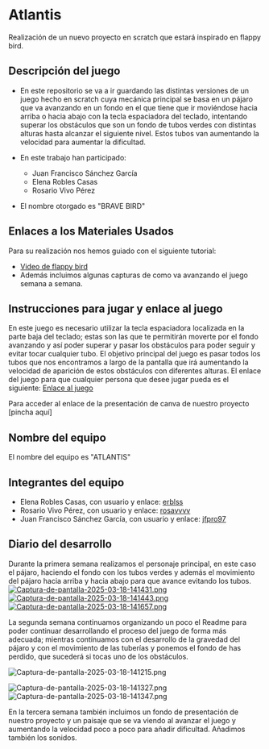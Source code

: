# Atlantis
Realización de un nuevo proyecto en scratch que estará inspirado en flappy bird.

## Descripción del juego

-   En este repositorio se va a ir guardando las distintas versiones de un juego hecho en scratch cuya mecánica principal se basa en un pájaro que va avanzando en un fondo en el que tiene que ir moviéndose hacia arriba o hacia abajo con la tecla espaciadora del teclado, intentando superar los obstáculos que son un fondo de tubos verdes con distintas alturas hasta alcanzar el siguiente nivel. Estos tubos van aumentando la velocidad para aumentar la dificultad.
-   En este trabajo han participado:
    
    -   Juan Francisco Sánchez García
    -   Elena Robles Casas
    -   Rosario Vivo Pérez
-   El nombre otorgado es "BRAVE BIRD"
    

## Enlaces a los Materiales Usados
Para su realización nos hemos guiado con el siguiente tutorial:
- [Video de flappy bird](https://www.youtube.com/watch?v=iDIgeGgQtEw)
-   Además incluimos algunas capturas de como va avanzando el juego semana a semana.

## Instrucciones para jugar y enlace al juego

En este juego es necesario utilizar la tecla espaciadora localizada en la parte baja del teclado; estas son las que te permitirán moverte por el fondo avanzando y así poder superar y pasar los obstáculos para poder seguir y evitar tocar cualquier tubo. El objetivo principal del juego es pasar todos los tubos que nos encontramos a largo de la pantalla que irá aumentando la velocidad de aparición de estos obstáculos con diferentes alturas. El enlace del juego para que cualquier persona que desee jugar pueda es el siguiente: [Enlace al juego](https://scratch.mit.edu/projects/1142492070)

Para acceder al enlace de la presentación de canva de nuestro proyecto [pincha aquí]

## Nombre del equipo

El nombre del equipo es "ATLANTIS"

## Integrantes del equipo

-   Elena Robles Casas, con usuario y enlace:  [erblss](https://github.com/erblss)
-   Rosario Vivo Pérez, con usuario y enlace:  [rosavvvv](https://github.com/rosavvvv)
-   Juan Francisco Sánchez García, con usuario y enlace:  [jfpro97](https://github.com/jfpro97)

## Diario del desarrollo

Durante la primera semana realizamos el personaje principal, en este caso el pájaro, haciendo el fondo con los tubos verdes y además el movimiento del pájaro hacia arriba y hacia abajo para que avance evitando los tubos.
[![Captura-de-pantalla-2025-03-18-141431.png](https://i.postimg.cc/4NM3kJBQ/Captura-de-pantalla-2025-03-18-141431.png)](https://postimg.cc/7f34Syv5)
[![Captura-de-pantalla-2025-03-18-141443.png](https://i.postimg.cc/MG0ZQ1x9/Captura-de-pantalla-2025-03-18-141443.png)](https://postimg.cc/McT8kMnB)
[![Captura-de-pantalla-2025-03-18-141657.png](https://i.postimg.cc/ncsH1ypj/Captura-de-pantalla-2025-03-18-141657.png)](https://postimg.cc/SJhFStXk)

La segunda semana continuamos organizando un poco el Readme para poder continuar desarrollando el proceso del juego de forma más adecuada; mientras continuamos con el desarrollo de la gravedad del pájaro y con el movimiento de las tuberías y ponemos el fondo de has perdido, que sucederá si tocas uno de los obstáculos. 

![Captura-de-pantalla-2025-03-18-141215.png](https://i.postimg.cc/BZRvRShc/Captura-de-pantalla-2025-03-18-141215.png)

![Captura-de-pantalla-2025-03-18-141327.png](https://i.postimg.cc/13r5gpyJ/Captura-de-pantalla-2025-03-18-141327.png)
![Captura-de-pantalla-2025-03-18-141347.png](https://i.postimg.cc/506xkTLR/Captura-de-pantalla-2025-03-18-141347.png)

En la tercera semana también incluimos un fondo de presentación de nuestro proyecto y un paisaje que se va viendo al avanzar el juego y aumentando la velocidad poco a poco para añadir dificultad. 
Añadimos también los sonidos.
